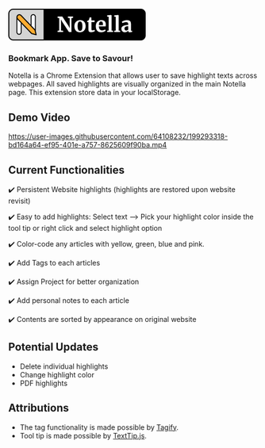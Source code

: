 ![Notella](https://github.com/julhoang/Notella/blob/main/assets/favicons/main_logo.png)

### Bookmark App. Save to Savour!

Notella is a Chrome Extension that allows user to save highlight texts across webpages.
All saved highlights are visually organized in the main Notella page.
This extension store data in your localStorage.

## Demo Video

https://user-images.githubusercontent.com/64108232/199293318-bd164a64-ef95-401e-a757-8625609f90ba.mp4


## Current Functionalities

✔️ Persistent Website highlights (highlights are restored upon website revisit) 

✔️ Easy to add highlights: Select text --> Pick your highlight color inside the tool tip
or right click and select highlight option

✔️ Color-code any articles with yellow, green, blue and pink.

✔️ Add Tags to each articles

✔️ Assign Project for better organization

✔️ Add personal notes to each article

✔️ Contents are sorted by appearance on original website

## Potential Updates

- Delete individual highlights
- Change highlight color
- PDF highlights

## Attributions

- The tag functionality is made possible by <a href="https://github.com/yairEO/tagify">Tagify</a>.
- Tool tip is made possible by <a href="https://github.com/AdamJaggard/text-tip">TextTip.js</a>.
